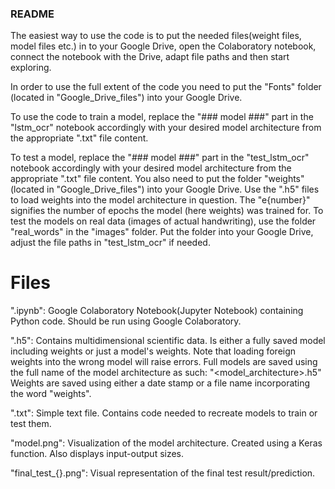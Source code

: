 ### README

The easiest way to use the code is to put the needed files(weight files, model files etc.) in to your Google Drive, open the Colaboratory notebook, connect the notebook with the Drive, adapt file paths and then start exploring.

In order to use the full extent of the code you need to put the "Fonts" folder (located in  "Google_Drive_files") into your Google Drive. 

To use the code to train a model, replace the "### model ###" part in the "lstm_ocr" notebook  accordingly with your desired model architecture from the appropriate ".txt" file content. 

To test a model, replace the "### model ###" part in the "test_lstm_ocr" notebook  accordingly with your desired model architecture from the appropriate ".txt" file content.
You also need to put the folder "weights" (located in "Google_Drive_files") into your Google Drive. Use the ".h5" files to load weights into the model architecture in question.
The "e{number}" signifies the number of epochs the model (here weights) was trained for.
To test the models on real data (images of actual handwriting), use the folder "real_words" in the "images" folder. Put the folder into your Google Drive, adjust the file paths in "test_lstm_ocr" if needed.


# Files 

".ipynb": Google Colaboratory Notebook(Jupyter Notebook) containing Python code. Should be run using Google Colaboratory.

".h5": Contains multidimensional scientific data. Is either a fully saved model including weights or just a model's weights. Note that loading foreign weights into the wrong model will raise errors.
Full models are saved using the full name of the model architecture as such: "<model_architecture>.h5"
Weights are saved using either a date stamp or a file name incorporating the word "weights".

".txt": Simple text file. Contains code needed to recreate models to train or test them. 

"model.png": Visualization of the model architecture. Created using a Keras function. Also displays input-output sizes.

"final_test_{}.png": Visual representation of the final test result/prediction.
